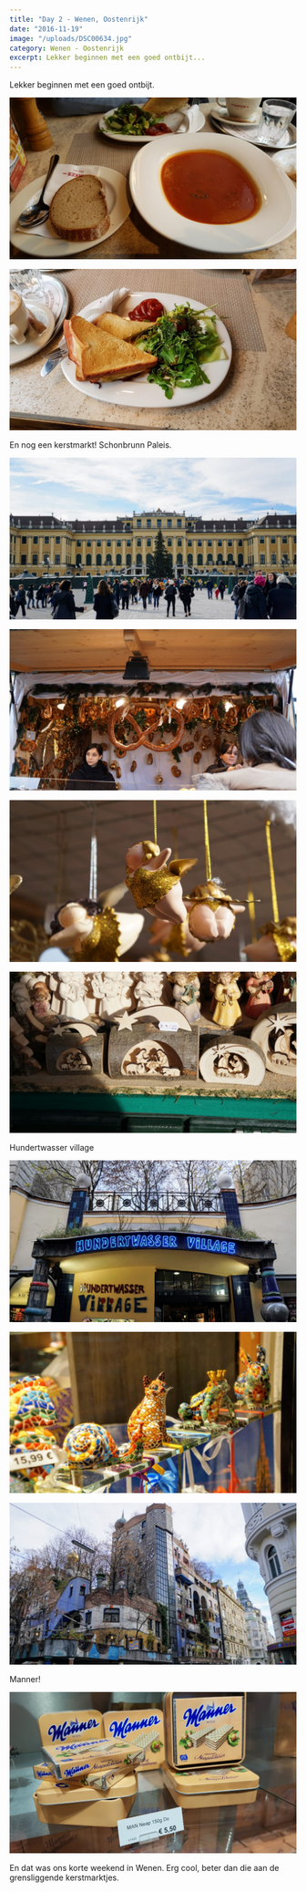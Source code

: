 ```yaml
---
title: "Day 2 - Wenen, Oostenrijk"
date: "2016-11-19"
image: "/uploads/DSC00634.jpg"
category: Wenen - Oostenrijk
excerpt: Lekker beginnen met een goed ontbijt...
---
```


Lekker beginnen met een goed ontbijt.

![20161120_095009](/uploads/20161120_095009-1024x576.jpg)

![20161120_094839](/uploads/20161120_094839-1024x576.jpg)

En nog een kerstmarkt! Schonbrunn Paleis.

![dsc00663](/uploads/DSC00663-1024x576.jpg)

![dsc00690](/uploads/DSC00690-1024x576.jpg)

![dsc00685](/uploads/DSC00685-1024x576.jpg)

![dsc00678](/uploads/DSC00678-1024x576.jpg)

Hundertwasser village

![dsc00735](/uploads/DSC00735-1024x576.jpg)

![dsc00737](/uploads/DSC00737-1024x576.jpg)

![dsc00718](/uploads/DSC00718-1024x576.jpg)

Manner!

![20161120_144944](/uploads/20161120_144944-1024x576.jpg)

En dat was ons korte weekend in Wenen. Erg cool, beter dan die aan de grensliggende kerstmarktjes.
